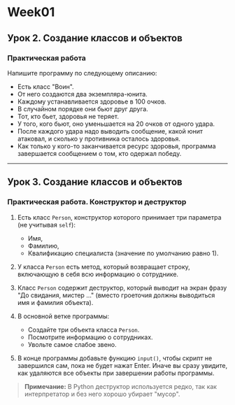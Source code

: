 # Week01

## Урок 2. Создание классов и объектов

### Практическая работа

Напишите программу по следующему описанию:

- Есть класс "Воин".
- От него создаются два экземпляра-юнита.
- Каждому устанавливается здоровье в 100 очков.
- В случайном порядке они бьют друг друга.
- Тот, кто бьет, здоровья не теряет.
- У того, кого бьют, оно уменьшается на 20 очков от одного удара.
- После каждого удара надо выводить сообщение, какой юнит атаковал, и сколько у противника осталось здоровья.
- Как только у кого-то заканчивается ресурс здоровья, программа завершается сообщением о том, кто одержал победу.

---

## Урок 3. Создание классов и объектов

### Практическая работа. Конструктор и деструктор

1. Есть класс `Person`, конструктор которого принимает три параметра (не учитывая `self`):
   - Имя,
   - Фамилию,
   - Квалификацию специалиста (значение по умолчанию равно 1).

2. У класса `Person` есть метод, который возвращает строку, включающую в себя всю информацию о сотруднике.

3. Класс `Person` содержит деструктор, который выводит на экран фразу "До свидания, мистер ..." (вместо гроеточия должны выводиться имя и фамилия объекта).

4. В основной ветке программы:
   - Создайте три объекта класса `Person`.
   - Посмотрите информацию о сотрудниках.
   - Увольте самое слабое звено.

5. В конце программы добавьте функцию `input()`, чтобы скрипт не завершился сам, пока не будет нажат Enter. Иначе вы сразу увидите, как удаляются все объекты при завершении работы программы.

> **Примечание:** В Python деструктор используется редко, так как интерпретатор и без него хорошо убирает "мусор".